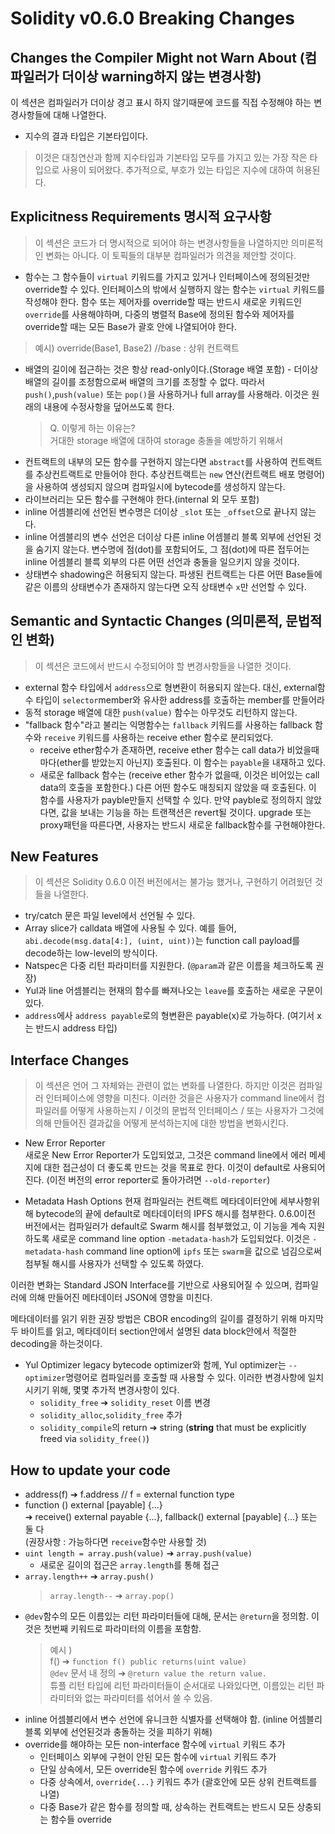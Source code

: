 # Solidity v0.6.0 Breaking Changes

## Changes the Compiler Might not Warn About (컴파일러가 더이상 warning하지 않는 변경사항)
이 섹션은 컴파일러가 더이상 경고 표시 하지 않기때문에 코드를 직접 수정해야 하는 변경사항들에 대해 나열한다.
- 지수의 결과 타입은 기본타입이다. 
> 이것은 대칭연산과 함께 지수타입과 기본타입 모두를 가지고 있는 가장 작은 타입으로 사용이 되어왔다. 추가적으로, 부호가 있는 타입은 지수에 대하여 허용된다.   

## Explicitness Requirements 명시적 요구사항
> 이 섹션은 코드가 더 명시적으로 되어야 하는 변경사항들을 나열하지만 의미론적인 변화는 아니다. 이 토픽들의 대부분 컴파일러가 의견을 제안할 것이다.   

- 함수는 그 함수들이 `virtual` 키워드를 가지고 있거나 인터페이스에 정의된것만 override할 수 있다. 인터페이스의 밖에서 실행하지 않는 함수는 `virtual` 키워드를 작성해야 한다. 함수 또는 제어자를 override할 때는 반드시 새로운 키워드인 `override`를 사용해야하며, 다중의 병렬적 Base에 정의된 함수와 제어자를 override할 때는 모든 Base가 괄호 안에 나열되어야 한다.
> 예시) override(Base1, Base2) //base : 상위 컨트랙트

- 배열의 길이에 접근하는 것은 항상 read-only이다.(Storage 배열 포함) - 더이상 배열의 길이를 조정함으로써 배열의 크기를 조정할 수 없다. 따라서 `push()`,`push(value)` 또는 `pop()`을 사용하거나 full array를 사용해라. 이것은 원래의 내용에 수정사항을 덮어쓰도록 한다.
    > Q. 이렇게 하는 이유는?   
    거대한 storage 배열에 대하여 storage 충돌을 예방하기 위해서
- 컨트랙트의 내부의 모든 함수를 구현하지 않는다면 `abstract`를 사용하여 컨트랙트를 추상컨트랙트로 만들어야 한다. 추상컨트랙트는 `new` 연산(컨트랙트 배포 명령어)을 사용하여 생성되지 않으며 컴파일시에 bytecode를 생성하지 않는다.
- 라이브러리는 모든 함수를 구현해야 한다.(internal 외 모두 포함)
- inline 어셈블리에 선언된 변수명은 더이상 `_slot` 또는 `_offset`으로 끝나지 않는다.
- inline 어셈블리의 변수 선언은 더이상 다른 inline 어셈블리 블록 외부에 선언된 것을 숨기지 않는다. 변수명에 점(dot)를 포함되어도, 그 점(dot)에 따른 접두어는 inline 어셈블리 블륵 외부의 다른 어떤 선언과 충돌을 일으키지 않을 것이다.
- 상태변수 shadowing은 허용되지 않는다. 파생된 컨트랙트는 다른 어떤 Base들에 같은 이름의 상태변수가 존재하지 않는다면 오직 상태변수 `x`만 선언할 수 있다.

## Semantic and Syntactic Changes (의미론적, 문법적인 변화)
> 이 섹션은 코드에서 반드시 수정되어야 할 변경사항들을 나열한 것이다. 
- external 함수 타입에서 `address`으로 형변환이 허용되지 않는다. 대신, external함수 타입이 `selector`member와 유사한 address를 호출하는 member를 만들어라
- 동적 storage 배열에 대한 `push(value)` 함수는 아무것도 리턴하지 않는다.
- "fallback 함수"라고 불리는 익명함수는 `fallback` 키워드를 사용하는 fallback 함수와 `receive` 키워드를 사용하는 receive ether 함수로 분리되었다.
    - receive ether함수가 존재하면, receive ether 함수는 call data가 비었을때마다(ether를 받았는지 아닌지) 호출된다. 이 함수는 `payable`을 내재하고 있다.
    - 새로운 fallback 함수는 (receive ether 함수가 없을때, 이것은 비어있는 call data의 호출을 포함한다.) 다른 어떤 함수도 매칭되지 않았을 때 호출된다. 이 함수를 사용자가 payble만들지 선택할 수 있다. 만약 payble로 정의하지 않았다면, 값을 보내는 기능을 하는 트랜잭션은 revert될 것이다. upgrade 또는 proxy패턴을 따른다면, 사용자는 반드시 새로운 fallback함수를 구현해야한다. 

## New Features
> 이 섹션은 Solidity 0.6.0 이전 버전에서는 불가능 했거나, 구현하기 어려웠던 것들을 나열한다.
- try/catch 문은 파일 level에서 선언될 수 있다.
- Array slice가 calldata 배열에 사용될 수 있다. 예를 들어, `abi.decode(msg.data[4:], (uint, uint))`는 function call payload를 decode하는 low-level의 방식이다.
- Natspec은 다중 리턴 파라미터를 지원한다. (`@param`과 같은 이름을 체크하도록 권장)
- Yul과 line 어셈블리는 현재의 함수를 빠져나오는 `leave`를 호출하는 새로운 구문이 있다.
- `address`에사 `address payable`로의 형변환은 payable(x)로 가능하다. (여기서 x는 반드시 address 타입)

## Interface Changes
> 이 섹션은 언어 그 자체와는 관련이 없는 변화를 나열한다. 하지만 이것은 컴파일러 인터페이스에 영향을 미친다. 이러한 것을은 사용자가 command line에서 컴파일러를 어떻게 사용하는지 / 이것의 문법적 인터페이스 / 또는 사용자가 그것에 의해 만들어진 결과값을 어떻게 분석하는지에 대한 방법을 변화시킨다.

- New Error Reporter   
새로운 New Error Reporter가 도입되었고, 그것은 command line에서 에러 메세지에 대한 접근성이 더 좋도록 만드는 것을 목표로 한다. 이것이 default로 사용되어진다. (이전 버전의 error reporter로 돌아가려면 `--old-reporter`)

- Metadata Hash Options
현재 컴파일러는 컨트랙트 메타데이터안에 세부사항위해 bytecode의 끝에 default로 메타데이터의 IPFS 해시를 첨부한다. 0.6.0이전 버전에서는 컴파일러가 default로 Swarm 해시를 첨부했었고, 이 기능을 계속 지원하도록 새로운 command line option `-metadata-hash`가 도입되었다. 이것은 `-metadata-hash` command line option에 `ipfs` 또는 `swarm`을 값으로 넘김으로써 첨부될 해시를 사용자가 선택할 수 있도록 하였다. 

이러한 변화는 Standard JSON Interface를 기반으로 사용되어질 수 있으며, 컴파일러에 의해 만들어진 메타데이터 JSON에 영향을 미친다.   

메타데이터를 읽기 위한 권장 방법은 CBOR encoding의 길이를 결정하기 위해 마지막 두 바이트를 읽고, 메타데이터 section안에서 설명된 data block안에서 적절한 decoding을 하는것이다.

- Yul Optimizer
legacy bytecode optimizer와 함께, Yul optimizer는 `--optimizer`명령어로 컴파일러를 호출할 때 사용할 수 있다. 이러한 변경사항에 일치시키기 위해, 몇몇 추가적 변경사항이 있다.
    - `solidity_free` ➔ `solidity_reset` 이름 변경
    - `solidity_alloc`,`solidity_free` 추가
    - `solidity_compile`의 return ➔ string (**string** that must be explicitly freed via `solidity_free()`)


## How to update your code
- address(f) ➔ f.address // f = external function type
- function () external [payable] {...}   
    ➔ receive() external payable {...}, fallback() external [payable] {...} 또는 둘 다   
    (권장사항 : 가능하다면 `receive`함수만 사용할 것)
- `uint length = array.push(value)` ➔ `array.push(value)`
    - 새로운 길이의 접근은 `array.length`를 통해 접근
- `array.length++` ➔ `array.push()`
    >  `array.length--` ➔ `array.pop()`
- `@dev`함수의 모든 이름있는 리턴 파라미터들에 대해, 문서는 `@return`을 정의함. 이것은 첫번째 키워드로 파라미터의 이름을 포함함. 
    > 예시 )   
    f()  ➔ `function f() public returns(uint value)`  
    `@dev` 문서 내 정의 ➔ `@return value the return value.`   
    튜플 리턴 타입에 리턴 파라미터들이 순서대로 나와있다면, 이름있는 리턴 파라미터와 없는 파라미터를 섞어서 쓸 수 있음.
- inline 어셈블리에서 변수 선언에 유니크한 식별자를 선택해야 함. (inline 어셈블리 블록 외부에 선언된것과 충돌하는 것을 피하기 위해)
- override를 해야하는 모든 non-interface 함수에 `virtual` 키워드 추가
    - 인터페이스 외부에 구현이 안된 모든 함수에 `virtual` 키워드 추가
    - 단일 상속에서, 모든 override된 함수에 `override` 키워드 추가
    - 다중 상속에서, `override{...}` 키워드 추가 (괄호안에 모든 상위 컨트랙트를 나열)
    - 다중 Base가 같은 함수를 정의할 때, 상속하는 컨트랙트는 반드시 모든 상충되는 함수들 override

